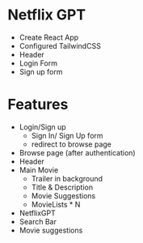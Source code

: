 # Netflix GPT

- Create React App
- Configured TailwindCSS
- Header
- Login Form
- Sign up form

# Features
- Login/Sign up
  - Sign In/ Sign Up form
  - redirect to browse page
- Browse page (after authentication)
 - Header
 - Main Movie
   - Trailer in background
   - Title & Description
   - Movie Suggestions
    - MovieLists * N
 - NetflixGPT 
  - Search Bar
  - Movie suggestions 